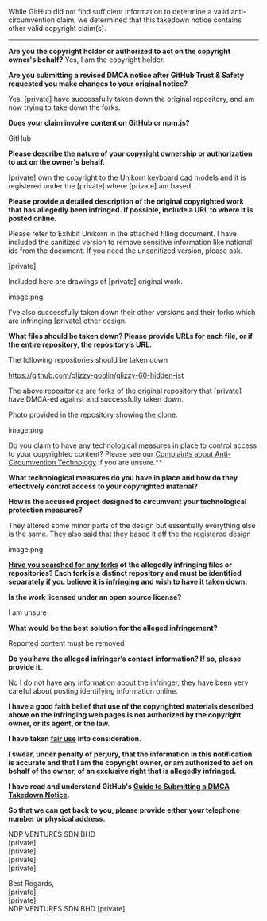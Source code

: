While GitHub did not find sufficient information to determine a valid anti-circumvention claim, we determined that this takedown notice contains other valid copyright claim(s).

---

**Are you the copyright holder or authorized to act on the copyright owner's behalf?**
Yes, I am the copyright holder.

**Are you submitting a revised DMCA notice after GitHub Trust & Safety requested you make changes to your original notice?**

Yes. [private] have successfully taken down the original repository, and am now trying to take down the forks.

**Does your claim involve content on GitHub or npm.js?**

GitHub

**Please describe the nature of your copyright ownership or authorization to act on the owner's behalf.**

[private] own the copyright to the Unikorn keyboard cad models and it is registered under the [private] where [private] am based. 

**Please provide a detailed description of the original copyrighted work that has allegedly been infringed. If possible, include a URL to where it is posted online.**

Please refer to Exhibit Unikorn in the attached filling document. I have included the sanitized version to remove sensitive information like national ids from the document. If you need the unsanitized version, please ask. 

[private]

Included here are drawings of [private] original work. 

image.png


I've also successfully taken down their other versions and their forks which are infringing [private] other design. 


**What files should be taken down? Please provide URLs for each file, or if the entire repository, the repository’s URL.**

The following repositories should be taken down

https://github.com/glizzy-goblin/glizzy-60-hidden-jst

The above repositories are forks of the original repository that [private] have DMCA-ed against and successfully taken down.



Photo provided in the repository showing the clone. 

image.png


Do you claim to have any technological measures in place to control access to your copyrighted content? Please see our <a href="https://docs.github.com/articles/guide-to-submitting-a-dmca-takedown-notice#complaints-about-anti-circumvention-technology">Complaints about Anti-Circumvention Technology</a> if you are unsure.**



**What technological measures do you have in place and how do they effectively control access to your copyrighted material?**

**How is the accused project designed to circumvent your technological protection measures?**

They altered some minor parts of the design but essentially everything else is the same. They also said that they based it off the the registered design

image.png

**<a href="https://docs.github.com/articles/dmca-takedown-policy#b-what-about-forks-or-whats-a-fork">Have you searched for any forks</a> of the allegedly infringing files or repositories? Each fork is a distinct repository and must be identified separately if you believe it is infringing and wish to have it taken down.**



**Is the work licensed under an open source license?**


I am unsure

**What would be the best solution for the alleged infringement?**

Reported content must be removed

**Do you have the alleged infringer’s contact information? If so, please provide it.**

No I do not have any information about the infringer, they have been very careful about posting identifying information online. 

**I have a good faith belief that use of the copyrighted materials described above on the infringing web pages is not authorized by the copyright owner, or its agent, or the law.**

**I have taken <a href="https://www.lumendatabase.org/topics/22">fair use</a> into consideration.**

**I swear, under penalty of perjury, that the information in this notification is accurate and that I am the copyright owner, or am authorized to act on behalf of the owner, of an exclusive right that is allegedly infringed.**

**I have read and understand GitHub's <a href="https://docs.github.com/articles/guide-to-submitting-a-dmca-takedown-notice/">Guide to Submitting a DMCA Takedown Notice</a>.**

**So that we can get back to you, please provide either your telephone number or physical address.**

NDP VENTURES SDN BHD  
[private]  
[private]  
[private]  
[private]  

Best Regards,  
[private]  
[private]  
NDP VENTURES SDN BHD [private]  
